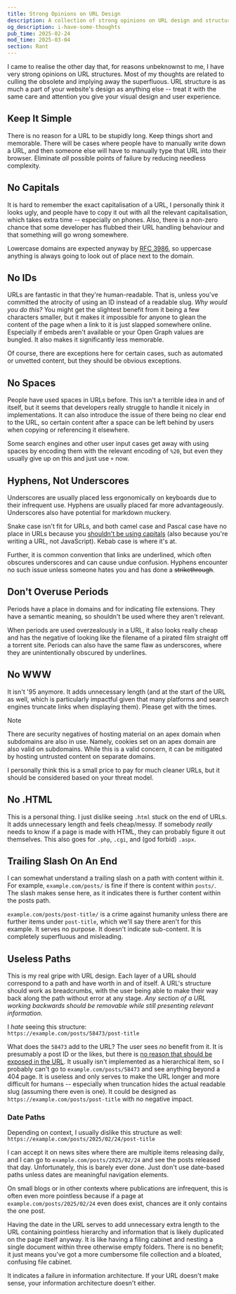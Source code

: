 ```yaml
---
title: Strong Opinions on URL Design
description: A collection of strong opinions on URL design and structure covering topics including use of capitalisation, use of IDs, spaces, hyphens instead of underscores, trailing slashes, hierarchy, and other gripes and particulars I hold.
og_description: i-have-some-thoughts
pub_time: 2025-02-24
mod_time: 2025-03-04
section: Rant
---
```


I came to realise the other day that, for reasons unbeknownst to me, I have very strong opinions on URL structures. Most of my thoughts are related to culling the obsolete and implying away the superfluous. URL structure is as much a part of your website's design as anything else -- treat it with the same care and attention you give your visual design and user experience.

## Keep It Simple

There is no reason for a URL to be stupidly long. Keep things short and memorable. There will be cases where people have to manually write down a URL, and then someone else will have to manually type that URL into their browser. Eliminate _all_ possible points of failure by reducing needless complexity.

## No Capitals

It is hard to remember the exact capitalisation of a URL, I personally think it looks ugly, and people have to copy it out with all the relevant capitalisation, which takes extra time -- especially on phones. Also, there is a non-zero chance that some developer has flubbed their URL handling behaviour and that something will go wrong somewhere.

Lowercase domains are expected anyway by [RFC 3986](https://www.rfc-editor.org/rfc/rfc3986), so uppercase anything is always going to look out of place next to the domain.

## No IDs

URLs are fantastic in that they're human-readable. That is, unless you've committed the atrocity of using an ID instead of a readable slug. _Why would you do this?_ You might get the slightest benefit from it being a few characters smaller, but it makes it impossible for anyone to glean the content of the page when a link to it is just slapped somewhere online. Especially if embeds aren't available or your Open Graph values are bungled. It also makes it significantly less memorable.

Of course, there are exceptions here for certain cases, such as automated or unvetted content, but they should be obvious exceptions.

## No Spaces

People have used spaces in URLs before. This isn't a terrible idea in and of itself, but it seems that developers really struggle to handle it nicely in implementations. It can also introduce the issue of there being no clear end to the URL, so certain content after a space can be left behind by users when copying or referencing it elsewhere.

Some search engines and other user input cases get away with using spaces by encoding them with the relevant encoding of `%20`, but even they usually give up on this and just use `+` now.

## Hyphens, Not Underscores

Underscores are usually placed less ergonomically on keyboards due to their infrequent use. Hyphens are usually placed far more advantageously. Underscores also have potential for markdown muckery.

Snake case isn't fit for URLs, and both camel case and Pascal case have no place in URLs because you [shouldn't be using capitals](#no-capitals) (also because you're writing a URL, not JavaScript). Kebab case is where it's at.

Further, it is common convention that links are underlined, which often obscures underscores and can cause undue confusion. Hyphens encounter no such issue unless someone hates you and has done a ~~strikethrough~~.

## Don't Overuse Periods

Periods have a place in domains and for indicating file extensions. They have a semantic meaning, so shouldn't be used where they aren't relevant.

When periods are used overzealously in a URL, it also looks really cheap and has the negative of looking like the filename of a pirated film straight off a torrent site. Periods can also have the same flaw as underscores, where they are unintentionally obscured by underlines.

## No WWW

It isn't '95 anymore. It adds unnecessary length (and at the start of the URL as well, which is particularly impactful given that many platforms and search engines truncate links when displaying them). Please get with the times.

> [!NOTE]
> There are security negatives of hosting material on an apex domain when subdomains are also in use. Namely, cookies set on an apex domain are also valid on subdomains. While this is a valid concern, it can be mitigated by hosting untrusted content on separate domains.
>
> I personally think this is a small price to pay for much cleaner URLs, but it should be considered based on your threat model.

## No .HTML

This is a personal thing. I just dislike seeing `.html` stuck on the end of URLs. It adds unnecessary length and feels cheap/messy. If somebody _really_ needs to know if a page is made with HTML, they can probably figure it out themselves. This also goes for `.php`, `.cgi`, and (god forbid) `.aspx`.

## Trailing Slash On An End

I can somewhat understand a trailing slash on a path with content within it. For example, `example.com/posts/` is fine if there is content within `posts/`. The slash makes sense here, as it indicates there is further content within the posts path.

`example.com/posts/post-title/` is a crime against humanity unless there are further items under `post-title`, which we'll say there aren't for this example. It serves no purpose. It doesn't indicate sub-content. It is completely superfluous and misleading.

## Useless Paths

This is my real gripe with URL design. Each layer of a URL should correspond to a path and have worth in and of itself. A URL's structure should work as breadcrumbs, with the user being able to make their way back along the path without error at any stage. _Any section of a URL working backwards should be removable while still presenting relevant information._

I _hate_ seeing this structure:\
`https://example.com/posts/58473/post-title`

What does the `58473` add to the URL? The user sees _no_ benefit from it. It is presumably a post ID or the likes, but there is [no reason that should be exposed in the URL](#no-ids). It usually isn't implemented as a hierarchical item, so I probably can't go to `example.com/posts/58473` and see anything beyond a 404 page. It is useless and only serves to make the URL longer and more difficult for humans -- especially when truncation hides the actual readable slug (assuming there even is one). It could be designed as `https://example.com/posts/post-title` with no negative impact.

### Date Paths

Depending on context, I usually dislike this structure as well:\
`https://example.com/posts/2025/02/24/post-title`

I can accept it on news sites where there are multiple items releasing daily, and I can go to `example.com/posts/2025/02/24` and see the posts released that day. Unfortunately, this is barely ever done. Just don't use date-based paths unless dates are meaningful navigation elements.

On small blogs or in other contexts where publications are infrequent, this is often even more pointless because if a page at `example.com/posts/2025/02/24` even does exist, chances are it only contains the one post.

Having the date in the URL serves to add unnecessary extra length to the URL containing pointless hierarchy and information that is likely duplicated on the page itself anyway. It is like having a filing cabinet and nesting a single document within three otherwise empty folders. There is no benefit; it just means you've got a more cumbersome file collection and a bloated, confusing file cabinet.

It indicates a failure in information architecture. If your URL doesn't make sense, your information architecture doesn't either.
